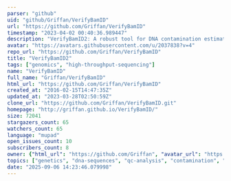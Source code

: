 ```yaml
---
parser: "github"
uid: "github/Griffan/VerifyBamID"
url: "https://github.com/Griffan/VerifyBamID"
timestamp: "2023-04-02 00:40:36.989447"
description: "VerifyBamID2: A robust tool for DNA contamination estimation from sequence reads using ancestry-agnostic method."
avatar: "https://avatars.githubusercontent.com/u/2037838?v=4"
repo_url: "https://github.com/Griffan/VerifyBamID"
title: "VerifyBamID2"
tags: ["genomics", "high-throughput-sequencing"]
name: "VerifyBamID"
full_name: "Griffan/VerifyBamID"
html_url: "https://github.com/Griffan/VerifyBamID"
created_at: "2016-02-15T14:47:35Z"
updated_at: "2023-03-28T02:50:59Z"
clone_url: "https://github.com/Griffan/VerifyBamID.git"
homepage: "http://griffan.github.io/VerifyBamID/"
size: 72041
stargazers_count: 65
watchers_count: 65
language: "mupad"
open_issues_count: 10
subscribers_count: 8
owner: {"html_url": "https://github.com/Griffan", "avatar_url": "https://avatars.githubusercontent.com/u/2037838?v=4", "login": "Griffan", "type": "User"}
topics: ["genetics", "dna-sequences", "qc-analysis", "contamination", "bioinformatics", "biostatistics", "bam", "cram"]
date: "2025-09-06 14:23:46.079998"
---
```

